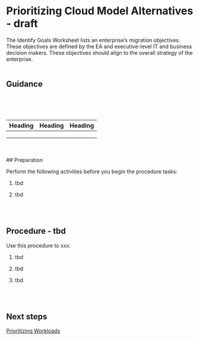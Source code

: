 # Prioritizing Cloud Model Alternatives - draft

The Identify Goals Worksheet lists an enterprise’s migration objectives. These objectives are defined by the EA and executive-level IT and business decision makers. These objectives should align to the overall strategy of the enterprise.
<br />
<br />

## Guidance

<List sample migration objectives>
<br />
<br />
	
<Table if needed>
  
|  Heading |  Heading  | Heading |
| ---- | --- | --- |
|   |   |   |
|   |   |   |
|   |   |   |


<br />
<br />
## Preparation

Perform the following activities before you begin the procedure tasks: 

  1. tbd
	
  2. tbd
<br />
<br />

## Procedure - tbd

Use this procedure to xxx:

   1. tbd
   
   2. tbd
   
   3. tbd
<br />
<br />

## Next steps

[Prioritizing Workloads](https://github.com/alvarovitta/Planning-Workload-Migration/blob/master/2.1.5-Prioritizing-Workloads.md)
